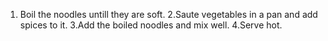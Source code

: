  1. Boil the noodles untill they are soft.
 2.Saute vegetables in a pan and add spices to it.
 3.Add the boiled noodles and mix well.
 4.Serve hot.
